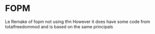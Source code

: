 # FOPM
Le Remake of fopm not using tfm
However it does have some code from totalfreedommod and is based on the same principals
